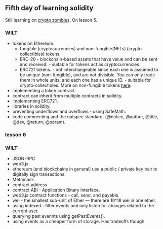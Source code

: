 ## Fifth day of learning solidity

Still learning on [crypto zombies](https://cryptozombies.io/). On lesson 5.

### WILT

- tokens on Ethereum
  - fungible (cryptocurrencies) and non-fungible(NFTs) (crypto-collectibles) tokens.
  - ERC-20 - blockchain-based assets that have value and can be sent and received. - suitable for tokens act as cryptocurrencies.
  - ERC721 tokens. - not interchangeable since each one is assumed to be unique (non-fungible), and are not divisible. You can only trade them in whole units, and each one has a unique ID. - suitable for crypto-collectibles. More on non-fungible tokens [here](https://www.nftically.com/blog/what-are-crypto-collectibles-uses-of-nfts-in-crypto-collectibles/).
- implementing a token contract.
- contract can inherit from multiple contracts in solidity.
- implementing ERC721.
- libraries in solidity.
- preventing underflows and overflows - using SafeMath.
- code commenting and the natspec standard. (@notice, @author, @title, @dev, @return, @param).

### lesson 6

### WILT

- JSON-RPC
- web3.js
- ethereum (and blockchains in general) use a public / private key pair to digitally sign transactions.
- Metamask.
- contract address
- contract ABI - Application Binary Interface.
- web3.js contract functions - call, send, and payable.
- wei - the smallest sub-unit of Ether — there are 10^18 wei in one ether.
- using indexed - filter events and only listen for changes related to the current user.
- querying past evennts using getPastEvents().
- using events as a cheaper form of storage. Has tradeoffs though.
